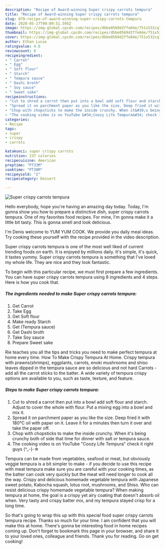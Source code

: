 ```yaml
---
description: "Recipe of Award-winning Super crispy carrots tempura"
title: "Recipe of Award-winning Super crispy carrots tempura"
slug: 879-recipe-of-award-winning-super-crispy-carrots-tempura
date: 2020-05-27T00:09:51.595Z
image: https://img-global.cpcdn.com/recipes/dbbe0569d2ffe84e/751x532cq70/super-crispy-carrots-tempura-recipe-main-photo.jpg
thumbnail: https://img-global.cpcdn.com/recipes/dbbe0569d2ffe84e/751x532cq70/super-crispy-carrots-tempura-recipe-main-photo.jpg
cover: https://img-global.cpcdn.com/recipes/dbbe0569d2ffe84e/751x532cq70/super-crispy-carrots-tempura-recipe-main-photo.jpg
author: Ethan Lucas
ratingvalue: 4.6
reviewcount: 8
recipeingredient:
- " Carrot"
- " Egg"
- " Soft flour"
- " Starch"
- " Tempura sauce"
- " Dashi broth"
- " Soy sauce"
- " Sweet sake"
recipeinstructions:
- "Cut to shred a carrot then put into a bowl add soft flour and starch. Adjust to cover the whole with flour. Put a mixing egg into a bowl and mix it."
- "Spread it on parchment paper as you like the size. Deep fried it with 180℃ oil with paper on it. Leave it for a minutes then turn it over and take the paper off."
- "Chop with chopsticks to make the inside crunchy. When it&#39;s being crunchy both of side that time for dinner with salt or tempura sauce."
- "The cooking video is on YouTube &#34;Coozy Life Tempura&#34; check it right guys (^_-)-☆"
categories:
- Recipe
tags:
- super
- crispy
- carrots

katakunci: super crispy carrots 
nutrition: 237 calories
recipecuisine: American
preptime: "PT33M"
cooktime: "PT30M"
recipeyield: "2"
recipecategory: Dessert

---
```



![Super crispy carrots tempura](https://img-global.cpcdn.com/recipes/dbbe0569d2ffe84e/751x532cq70/super-crispy-carrots-tempura-recipe-main-photo.jpg)

Hello everybody, hope you're having an amazing day today. Today, I'm gonna show you how to prepare a distinctive dish, super crispy carrots tempura. One of my favorites food recipes. For mine, I'm gonna make it a little bit tasty. This is gonna smell and look delicious.

I&#39;m Denis welcome to YUM YUM COOK. We provide you daily meal ideas. Try cooking these yourself with the recipe provided in the video description.

Super crispy carrots tempura is one of the most well liked of current trending foods on earth. It is enjoyed by millions daily. It's simple, it's quick, it tastes yummy. Super crispy carrots tempura is something that I've loved my whole life. They are nice and they look fantastic.


To begin with this particular recipe, we must first prepare a few ingredients. You can have super crispy carrots tempura using 8 ingredients and 4 steps. Here is how you cook that.

<!--inarticleads1-->

##### The ingredients needed to make Super crispy carrots tempura:

1. Get  Carrot
1. Take  Egg
1. Get  Soft flour
1. Make ready  Starch
1. Get  (Tempura sauce)
1. Get  Dashi broth
1. Take  Soy sauce
1. Prepare  Sweet sake


Rie teaches you all the tips and tricks you need to make perfect tempura at home every time. How To Make Crispy Tempura At Home. Crispy tempura with prawns(shrimps), eggplants, carrots, enoki mushrooms and shiso leaves dipped in the tempura sauce are so delicious and not hard Carrots - add all the carrot sticks to the batter. A wide variety of tempura crispy options are available to you, such as taste, texture, and feature. 

<!--inarticleads2-->

##### Steps to make Super crispy carrots tempura:

1. Cut to shred a carrot then put into a bowl add soft flour and starch. Adjust to cover the whole with flour. Put a mixing egg into a bowl and mix it.
1. Spread it on parchment paper as you like the size. Deep fried it with 180℃ oil with paper on it. Leave it for a minutes then turn it over and take the paper off.
1. Chop with chopsticks to make the inside crunchy. When it&#39;s being crunchy both of side that time for dinner with salt or tempura sauce.
1. The cooking video is on YouTube &#34;Coozy Life Tempura&#34; check it right guys (^_-)-☆


Tempura can be made from vegetables, seafood or meat, but obviously veggie tempura is a bit simpler to make - if you decide to use this recipe with meat tempura make sure you are careful with your cooking times, as the batter can cook very quickly but the meat will need longer to cook all the way. Crispy and delicious homemade vegetable tempura with Japanese sweet potato, Kabocha squash, lotus root, mushrooms, and Shiso. Who can resist delicious crispy homemade vegetable tempura? When making tempura at home, the goal is a crispy yet airy coating that doesn&#39;t absorb oil when. Very tasty and crispy batter mix, and my tempura stayed crisp for a long time. 

So that's going to wrap this up with this special food super crispy carrots tempura recipe. Thanks so much for your time. I am confident that you will make this at home. There's gonna be interesting food in home recipes coming up. Don't forget to bookmark this page in your browser, and share it to your loved ones, colleague and friends. Thank you for reading. Go on get cooking!
